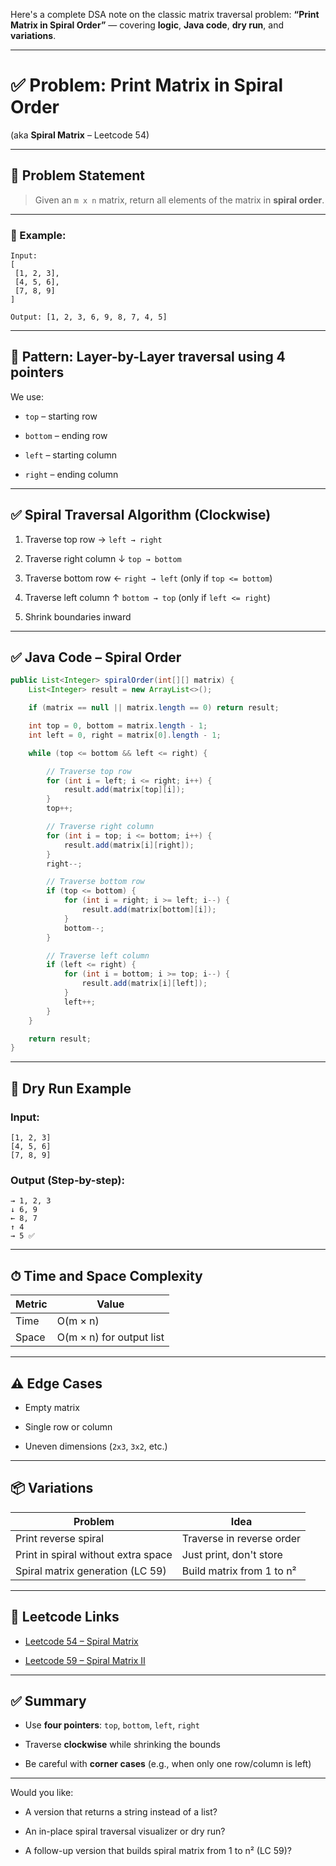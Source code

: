 Here's a complete DSA note on the classic matrix traversal problem: **“Print Matrix in Spiral Order”** — covering **logic**, **Java code**, **dry run**, and **variations**.

---

# ✅ Problem: Print Matrix in Spiral Order

(aka **Spiral Matrix** – Leetcode 54)

---

## 🔹 Problem Statement

> Given an `m x n` matrix, return all elements of the matrix in **spiral order**.

---

### 🔸 Example:

```text
Input:
[
 [1, 2, 3],
 [4, 5, 6],
 [7, 8, 9]
]

Output: [1, 2, 3, 6, 9, 8, 7, 4, 5]
```

---

## 🔁 Pattern: **Layer-by-Layer traversal using 4 pointers**

We use:

- `top` – starting row
    
- `bottom` – ending row
    
- `left` – starting column
    
- `right` – ending column
    

---

## ✅ Spiral Traversal Algorithm (Clockwise)

1. Traverse top row → `left → right`
    
2. Traverse right column ↓ `top → bottom`
    
3. Traverse bottom row ← `right → left` (only if `top <= bottom`)
    
4. Traverse left column ↑ `bottom → top` (only if `left <= right`)
    
5. Shrink boundaries inward
    

---

## ✅ Java Code – Spiral Order

```java
public List<Integer> spiralOrder(int[][] matrix) {
    List<Integer> result = new ArrayList<>();

    if (matrix == null || matrix.length == 0) return result;

    int top = 0, bottom = matrix.length - 1;
    int left = 0, right = matrix[0].length - 1;

    while (top <= bottom && left <= right) {

        // Traverse top row
        for (int i = left; i <= right; i++) {
            result.add(matrix[top][i]);
        }
        top++;

        // Traverse right column
        for (int i = top; i <= bottom; i++) {
            result.add(matrix[i][right]);
        }
        right--;

        // Traverse bottom row
        if (top <= bottom) {
            for (int i = right; i >= left; i--) {
                result.add(matrix[bottom][i]);
            }
            bottom--;
        }

        // Traverse left column
        if (left <= right) {
            for (int i = bottom; i >= top; i--) {
                result.add(matrix[i][left]);
            }
            left++;
        }
    }

    return result;
}
```

---

## 🔁 Dry Run Example

### Input:

```text
[1, 2, 3]  
[4, 5, 6]  
[7, 8, 9]
```

### Output (Step-by-step):

```
→ 1, 2, 3  
↓ 6, 9  
← 8, 7  
↑ 4  
→ 5 ✅
```

---

## ⏱ Time and Space Complexity

|Metric|Value|
|---|---|
|Time|O(m × n)|
|Space|O(m × n) for output list|

---

## ⚠️ Edge Cases

- Empty matrix
    
- Single row or column
    
- Uneven dimensions (`2x3`, `3x2`, etc.)
    

---

## 📦 Variations

|Problem|Idea|
|---|---|
|Print reverse spiral|Traverse in reverse order|
|Print in spiral without extra space|Just print, don't store|
|Spiral matrix generation (LC 59)|Build matrix from 1 to n²|

---

## 🔗 Leetcode Links

- [Leetcode 54 – Spiral Matrix](https://leetcode.com/problems/spiral-matrix/)
    
- [Leetcode 59 – Spiral Matrix II](https://leetcode.com/problems/spiral-matrix-ii/)
    

---

## ✅ Summary

- Use **four pointers**: `top`, `bottom`, `left`, `right`
    
- Traverse **clockwise** while shrinking the bounds
    
- Be careful with **corner cases** (e.g., when only one row/column is left)
    

---

Would you like:

- A version that returns a string instead of a list?
    
- An in-place spiral traversal visualizer or dry run?
    
- A follow-up version that builds spiral matrix from 1 to n² (LC 59)? 